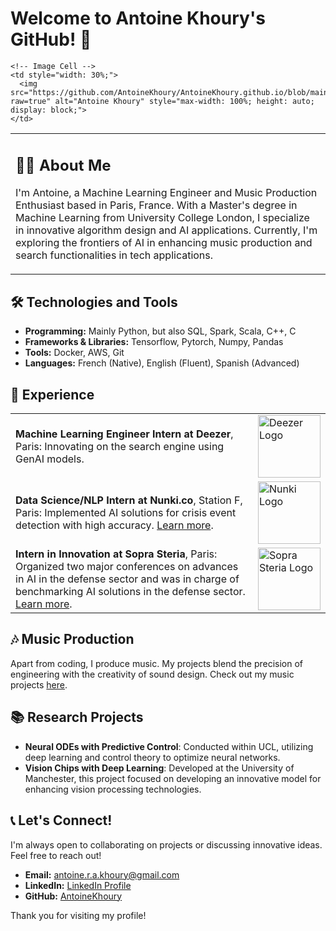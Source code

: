 # Welcome to Antoine Khoury's GitHub! 🚀

<table border="0" style="border-collapse: collapse; width: 100%;">
  <tr>
    <!-- Text Cell -->
    <td style="width: 70%;">
      <h2>👨‍💻 About Me</h2>
      <p>I'm Antoine, a Machine Learning Engineer and Music Production Enthusiast based in Paris, France. With a Master's degree in Machine Learning from University College London, I specialize in innovative algorithm design and AI applications. Currently, I'm exploring the frontiers of AI in enhancing music production and search functionalities in tech applications.</p>
    </td>
    
    <!-- Image Cell -->
    <td style="width: 30%;">
      <img src="https://github.com/AntoineKhoury/AntoineKhoury.github.io/blob/main/assets/profile_picture.png?raw=true" alt="Antoine Khoury" style="max-width: 100%; height: auto; display: block;">
    </td>
  </tr>
</table>

## 🛠️ Technologies and Tools
- **Programming:** Mainly Python, but also SQL, Spark, Scala, C++, C
- **Frameworks & Libraries:** Tensorflow, Pytorch, Numpy, Pandas
- **Tools:** Docker, AWS, Git
- **Languages:** French (Native), English (Fluent), Spanish (Advanced)

## 💼 Experience
<table border="0" style="width: 100%; border-collapse: collapse;">
  <tr>
    <td style="width: 90%;">
      <strong>Machine Learning Engineer Intern at Deezer</strong>, Paris: Innovating on the search engine using GenAI models.
    </td>
    <td style="width: 10%;">
      <img src="https://github.com/AntoineKhoury/AntoineKhoury.github.io/blob/main/assets/logo_deezer.jpg?raw=true" alt="Deezer Logo" width="100" style="display: block;">
    </td>
  </tr>
  <tr>
    <td style="width: 90%;">
      <strong>Data Science/NLP Intern at Nunki.co</strong>, Station F, Paris: Implemented AI solutions for crisis event detection with high accuracy. <a href="https://nunki.co">Learn more</a>.
    </td>
    <td style="width: 10%;">
      <img src="https://github.com/AntoineKhoury/AntoineKhoury.github.io/blob/main/assets/logo_nunki.jpg?raw=true" alt="Nunki Logo" width="100" style="display: block;">
    </td>
  </tr>
    <tr>
    <td style="width: 90%;">
      <strong>Intern in Innovation at Sopra Steria</strong>, Paris: Organized two major conferences on advances in AI in the defense sector and was in charge of benchmarking AI solutions in the defense sector. <a href="https://www.soprasteria.com">Learn more</a>.
    </td>
    <td style="width: 10%;">
      <img src="https://github.com/AntoineKhoury/AntoineKhoury.github.io/blob/main/assets/logo_sopra_steria.jpg?raw=true" alt="Sopra Steria Logo" width="100" style="display: block;">
    </td>
  </tr>
</table>

## 🎶 Music Production
Apart from coding, I produce music. My projects blend the precision of engineering with the creativity of sound design. Check out my music projects [here](Your_Music_Link).

## 📚 Research Projects
- **Neural ODEs with Predictive Control**: Conducted within UCL, utilizing deep learning and control theory to optimize neural networks.
- **Vision Chips with Deep Learning**: Developed at the University of Manchester, this project focused on developing an innovative model for enhancing vision processing technologies.

## 📞 Let's Connect!
I'm always open to collaborating on projects or discussing innovative ideas. Feel free to reach out!
- **Email:** [antoine.r.a.khoury@gmail.com](mailto:antoine.r.a.khoury@gmail.com)
- **LinkedIn:** [LinkedIn Profile](https://www.linkedin.com/in/antoine-khoury-341b42167/)
- **GitHub:** [AntoineKhoury](https://github.com/AntoineKhoury)

Thank you for visiting my profile!
